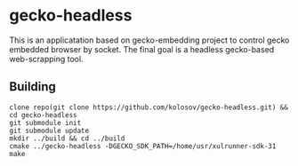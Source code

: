 gecko-headless
==============
This is an applicatation based on gecko-embedding project to control gecko embedded browser by socket. The final goal is a headless gecko-based web-scrapping tool.

Building
------------
    clone repo(git clone https://github.com/kolosov/gecko-headless.git) && cd gecko-headless
    git submodule init
    git submodule update
    mkdir ../build && cd ../build
    cmake ../gecko-headless -DGECKO_SDK_PATH=/home/usr/xulrunner-sdk-31
    make
